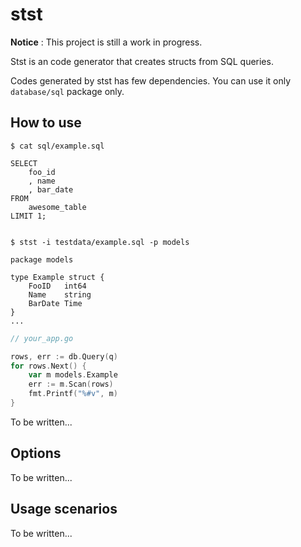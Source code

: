 # stst

**Notice** : This project is still a work in progress.

Stst is an code generator that creates structs from SQL queries.

Codes generated by stst has few dependencies.
You can use it only `database/sql` package only.


## How to use

```
$ cat sql/example.sql

SELECT
    foo_id
    , name
    , bar_date
FROM
    awesome_table
LIMIT 1;


$ stst -i testdata/example.sql -p models

package models

type Example struct {
    FooID   int64
    Name    string
    BarDate Time
}
...
```

```go
// your_app.go

rows, err := db.Query(q)
for rows.Next() {
    var m models.Example
    err := m.Scan(rows)
    fmt.Printf("%#v", m)
}
```

To be written...

## Options

To be written...

## Usage scenarios

To be written...
